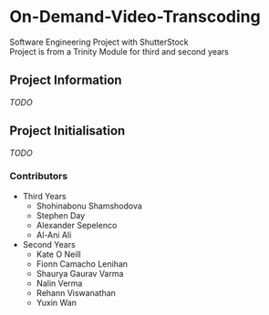 # On-Demand-Video-Transcoding
Software Engineering Project with ShutterStock  
Project is from a Trinity Module for third and second years

## Project Information
*TODO*

## Project Initialisation
*TODO*

### Contributors
* Third Years
    * Shohinabonu Shamshodova
    * Stephen Day
    * Alexander Sepelenco
    * Al-Ani Ali
* Second Years
    * Kate O Neill
    * Fionn Camacho Lenihan
    * Shaurya Gaurav Varma
    * Nalin Verma
    * Rehann Viswanathan
    * Yuxin Wan
